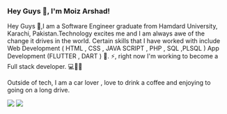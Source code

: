 ### Hey Guys 👋, I'm Moiz Arshad!

Hey Guys 👋,I am a Software Engineer graduate from Hamdard University, Karachi, Pakistan.Technology excites me and I am always awe of the change it drives in the world. Certain skills that I have worked with include Web Development ( HTML , CSS , JAVA SCRIPT , PHP , SQL ,PLSQL ) App Development (FLUTTER , DART ) 💫.
⚡️, right now I'm working to become a Full stack developer. 💻👨‍💻

Outside of tech, I am a car lover , love to drink a coffee and enjoying to going on a long drive.





<img src ="https://camo.githubusercontent.com/4c8d92806e3c2322a2c390ffa0019c1d6f78a4d82108aa6946863ae362a763c8/68747470733a2f2f69322e77702e636f6d2f616c6c68746163636573732e696e666f2f77702d636f6e74656e742f75706c6f6164732f323031382f30332f70726f6772616d6d696e672e6769663f6669743d313238312532433731362673736c3d31">
<img src="https://github-readme-stats.vercel.app/api?username=MoizArshad10&&show_icons=true&title_color=ffffff&icon_color=bb2acf&text_color=daf7dc&bg_color=151515">


<!--
**MoizArshad10/MoizArshad10** is a ✨ _special_ ✨ repository because its `README.md` (this file) appears on your GitHub profile.

Here are some ideas to get you started:

- 🔭 I’m currently working on ...
- 🌱 I’m currently learning ...
- 👯 I’m looking to collaborate on ...
- 🤔 I’m looking for help with ...
- 💬 Ask me about ...
- 📫 How to reach me: ...
- 😄 Pronouns: ...
- ⚡ Fun fact: ...
-->

